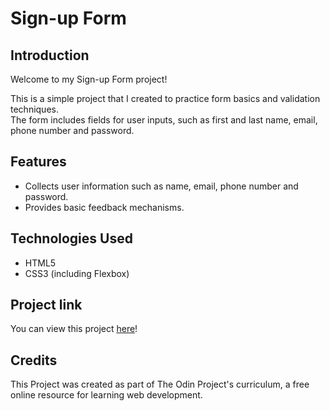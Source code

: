 # Sign-up Form
     
## Introduction
Welcome to my Sign-up Form project!  

This is a simple project that I created to practice form basics and validation techniques.  
The form includes fields for user inputs, such as first and last name, email, phone number and password.


## Features
* Collects user information such as name, email, phone number and password.
* Provides basic feedback mechanisms.

## Technologies Used
* HTML5
* CSS3 (including Flexbox)

## Project link
You can view this project [here](https://alexs1302.github.io/sign-up-form/)!

## Credits
This Project was created as part of The Odin Project's curriculum, a free online resource for learning web development.
